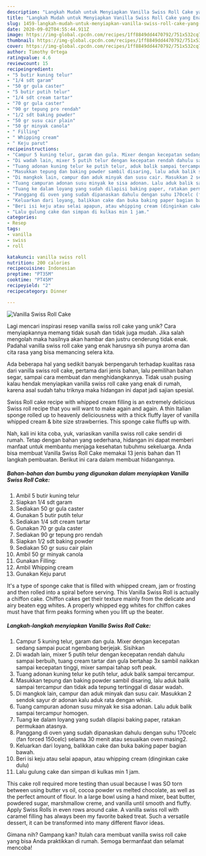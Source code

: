 ```yaml
---
description: "Langkah Mudah untuk Menyiapkan Vanilla Swiss Roll Cake yang Enak"
title: "Langkah Mudah untuk Menyiapkan Vanilla Swiss Roll Cake yang Enak"
slug: 1459-langkah-mudah-untuk-menyiapkan-vanilla-swiss-roll-cake-yang-enak
date: 2020-09-02T04:55:44.911Z
image: https://img-global.cpcdn.com/recipes/1ff8849dd4470792/751x532cq70/vanilla-swiss-roll-cake-foto-resep-utama.jpg
thumbnail: https://img-global.cpcdn.com/recipes/1ff8849dd4470792/751x532cq70/vanilla-swiss-roll-cake-foto-resep-utama.jpg
cover: https://img-global.cpcdn.com/recipes/1ff8849dd4470792/751x532cq70/vanilla-swiss-roll-cake-foto-resep-utama.jpg
author: Timothy Ortega
ratingvalue: 4.6
reviewcount: 15
recipeingredient:
- "5 butir kuning telur"
- "1/4 sdt garam"
- "50 gr gula caster"
- "5 butir putih telur"
- "1/4 sdt cream tartar"
- "70 gr gula caster"
- "90 gr tepung pro rendah"
- "1/2 sdt baking powder"
- "50 gr susu cair plain"
- "50 gr minyak canola"
- " Filling"
- " Whipping cream"
- " Keju parut"
recipeinstructions:
- "Campur 5 kuning telur, garam dan gula. Mixer dengan kecepatan sedang sampai pucat ngembang berjejak. Sisihkan"
- "Di wadah lain, mixer 5 putih telur dengan kecepatan rendah dahulu sampai berbuih, tuang cream tartar dan gula bertahap 3x sambil naikkan sampai kecepatan tinggi, mixer sampai tahap soft peak."
- "Tuang adonan kuning telur ke putih telur, aduk balik sampai tercampur."
- "Masukkan tepung dan baking powder sambil disaring, lalu aduk balik sampai tercampur dan tidak ada tepung tertinggal di dasar wadah."
- "Di mangkok lain, campur dan aduk minyak dan susu cair. Masukkan 2 sendok sayur dr adonan kalu aduk rata dengan whisk."
- "Tuang campuran adonan susu minyak ke sisa adonan. Lalu aduk balik sampai tercampur homogen."
- "Tuang ke dalam loyang yang sudah dilapisi baking paper, ratakan permukaan atasnya."
- "Panggang di oven yang sudah dipanaskan dahulu dengan suhu 170celc (fan forced 150celc) selama 30 menit atau sesuaikan oven masing2."
- "Keluarkan dari loyang, balikkan cake dan buka baking paper bagian bawah."
- "Beri isi keju atau selai apapun, atau whipping cream (dinginkan cake dulu)"
- "Lalu gulung cake dan simpan di kulkas min 1 jam."
categories:
- Resep
tags:
- vanilla
- swiss
- roll

katakunci: vanilla swiss roll 
nutrition: 200 calories
recipecuisine: Indonesian
preptime: "PT35M"
cooktime: "PT45M"
recipeyield: "2"
recipecategory: Dinner

---
```



![Vanilla Swiss Roll Cake](https://img-global.cpcdn.com/recipes/1ff8849dd4470792/751x532cq70/vanilla-swiss-roll-cake-foto-resep-utama.jpg)

Lagi mencari inspirasi resep vanilla swiss roll cake yang unik? Cara menyiapkannya memang tidak susah dan tidak juga mudah. Jika salah mengolah maka hasilnya akan hambar dan justru cenderung tidak enak. Padahal vanilla swiss roll cake yang enak harusnya sih punya aroma dan cita rasa yang bisa memancing selera kita.

Ada beberapa hal yang sedikit banyak berpengaruh terhadap kualitas rasa dari vanilla swiss roll cake, pertama dari jenis bahan, lalu pemilihan bahan segar, sampai cara membuat dan menghidangkannya. Tidak usah pusing kalau hendak menyiapkan vanilla swiss roll cake yang enak di rumah, karena asal sudah tahu triknya maka hidangan ini dapat jadi sajian spesial.

Swiss Roll cake recipe with whipped cream filling is an extremely delicious Swiss roll recipe that you will want to make again and again. A thin Italian sponge rolled up to heavenly deliciousness with a thick fluffy layer of vanilla whipped cream &amp; bite size strawberries. This sponge cake fluffs up with.


Nah, kali ini kita coba, yuk, variasikan vanilla swiss roll cake sendiri di rumah. Tetap dengan bahan yang sederhana, hidangan ini dapat memberi manfaat untuk membantu menjaga kesehatan tubuhmu sekeluarga. Anda bisa membuat Vanilla Swiss Roll Cake memakai 13 jenis bahan dan 11 langkah pembuatan. Berikut ini cara dalam membuat hidangannya.

<!--inarticleads1-->

##### Bahan-bahan dan bumbu yang digunakan dalam menyiapkan Vanilla Swiss Roll Cake:

1. Ambil 5 butir kuning telur
1. Siapkan 1/4 sdt garam
1. Sediakan 50 gr gula caster
1. Gunakan 5 butir putih telur
1. Sediakan 1/4 sdt cream tartar
1. Gunakan 70 gr gula caster
1. Sediakan 90 gr tepung pro rendah
1. Siapkan 1/2 sdt baking powder
1. Sediakan 50 gr susu cair plain
1. Ambil 50 gr minyak canola
1. Gunakan  Filling:
1. Ambil  Whipping cream
1. Gunakan  Keju parut


It&#39;s a type of sponge cake that is filled with whipped cream, jam or frosting and then rolled into a spiral before serving. This Vanilla Swiss Roll is actually a chiffon cake. Chiffon cakes get their texture mainly from the delicate and airy beaten egg whites. A properly whipped egg whites for chiffon cakes must have that firm peaks forming when you lift up the beater. 

<!--inarticleads2-->

##### Langkah-langkah menyiapkan Vanilla Swiss Roll Cake:

1. Campur 5 kuning telur, garam dan gula. Mixer dengan kecepatan sedang sampai pucat ngembang berjejak. Sisihkan
1. Di wadah lain, mixer 5 putih telur dengan kecepatan rendah dahulu sampai berbuih, tuang cream tartar dan gula bertahap 3x sambil naikkan sampai kecepatan tinggi, mixer sampai tahap soft peak.
1. Tuang adonan kuning telur ke putih telur, aduk balik sampai tercampur.
1. Masukkan tepung dan baking powder sambil disaring, lalu aduk balik sampai tercampur dan tidak ada tepung tertinggal di dasar wadah.
1. Di mangkok lain, campur dan aduk minyak dan susu cair. Masukkan 2 sendok sayur dr adonan kalu aduk rata dengan whisk.
1. Tuang campuran adonan susu minyak ke sisa adonan. Lalu aduk balik sampai tercampur homogen.
1. Tuang ke dalam loyang yang sudah dilapisi baking paper, ratakan permukaan atasnya.
1. Panggang di oven yang sudah dipanaskan dahulu dengan suhu 170celc (fan forced 150celc) selama 30 menit atau sesuaikan oven masing2.
1. Keluarkan dari loyang, balikkan cake dan buka baking paper bagian bawah.
1. Beri isi keju atau selai apapun, atau whipping cream (dinginkan cake dulu)
1. Lalu gulung cake dan simpan di kulkas min 1 jam.


This cake roll required more testing than usual because I was SO torn between using butter vs oil, cocoa powder vs melted chocolate, as well as the perfect amount of flour. In a large bowl using a hand mixer, beat butter, powdered sugar, marshmallow creme, and vanilla until smooth and fluffy. Apply Swiss Rolls in even rows around cake. A vanilla swiss roll with caramel filling has always been my favorite baked treat. Such a versatile dessert, it can be transformed into many different flavor ideas. 

Gimana nih? Gampang kan? Itulah cara membuat vanilla swiss roll cake yang bisa Anda praktikkan di rumah. Semoga bermanfaat dan selamat mencoba!
